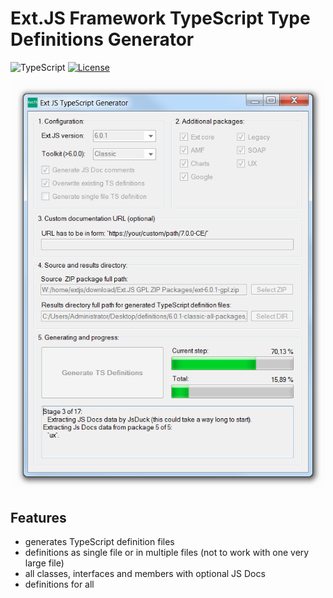 # Ext.JS Framework TypeScript Type Definitions Generator

![TypeScript](https://img.shields.io/badge/TypeScript->=3.7-brightgreen.svg?style=plastic)
[![License](https://img.shields.io/badge/Licence-BSD-brightgreen.svg?style=plastic)](https://raw.githubusercontent.com/ExtTS/generator/master/LICENSE)

<div align="center">
  
![Ext.JS TS Types Generator](https://raw.githubusercontent.com/ExtTS/generator/master/ExtTsTypesGenerator/App/gfx/printscreen.png)

</div>

## Features
- generates TypeScript definition files
- definitions as single file or in multiple files (not to work with one very large file)
- all classes, interfaces and members with optional JS Docs
- definitions for all 
